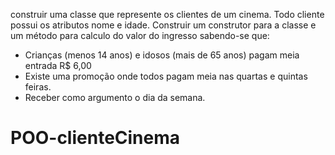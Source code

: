 construir uma classe que represente os clientes de um cinema. Todo cliente possui os
atributos nome e idade. Construir um construtor para a classe e um método para
calculo do valor do ingresso sabendo-se que:
- Crianças (menos 14 anos) e idosos (mais de 65 anos) pagam meia entrada R$ 6,00
- Existe uma promoção onde todos pagam meia nas quartas e quintas feiras.
- Receber como argumento o dia da semana.
# POO-clienteCinema
